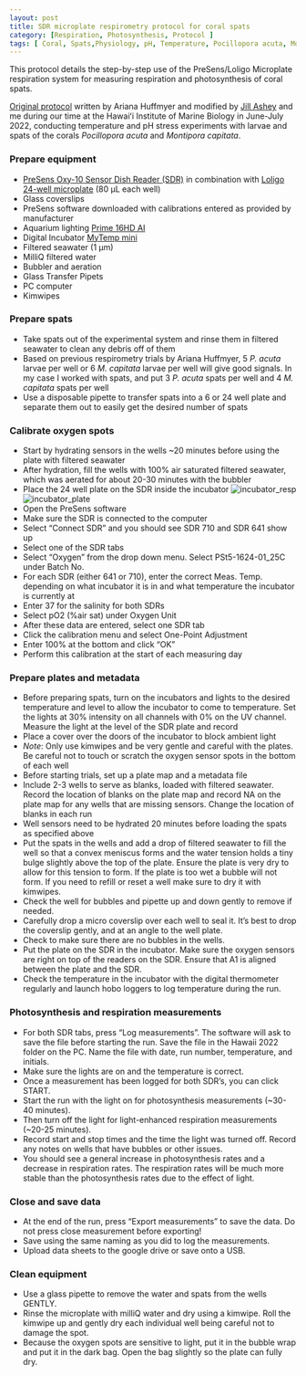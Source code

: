 ```yaml
---
layout: post
title: SDR microplate respirometry protocol for coral spats
category: [Respiration, Photosynthesis, Protocol ]
tags: [ Coral, Spats,Physiology, pH, Temperature, Pocillopora acuta, Montipora capitata ]
---
```


This protocol details the step-by-step use of the PreSens/Loligo Microplate respiration system for measuring respiration and photosynthesis of coral spats.  

[Original protocol](https://ahuffmyer.github.io/ASH_Putnam_Lab_Notebook/Mcapitata-Early-Life-History-Respirometry-Protocol/) written by Ariana Huffmyer and modified by [Jill Ashey](https://github.com/JillAshey) and me during our time at the Hawaiʻi Institute of Marine Biology in June-July 2022, conducting temperature and pH stress experiments with larvae and spats of the corals _Pocillopora acuta_ and _Montipora capitata_.


### Prepare equipment  

-	[PreSens Oxy-10 Sensor Dish Reader (SDR)](https://www.presens.de/products/detail/sdr-sensordish-reader-basic-set) in combination with [Loligo 24-well microplate](https://loligosystems.com/24-well-glass-microplate-80-ul) (80 µL each well)
-	Glass coverslips
-	PreSens software downloaded with calibrations entered as provided by manufacturer
-	Aquarium lighting [Prime 16HD AI](https://www.aquaillumination.com/products/prime)
-	Digital Incubator [MyTemp mini](https://www.benchmarkscientific.com/rpproducts/mytemp-mini-digital-incubator/)
-	Filtered seawater (1 µm)
-	MilliQ filtered water
-	Bubbler and aeration
-	Glass Transfer Pipets
-	PC computer
-	Kimwipes

### Prepare spats

-	Take spats out of the experimental system and rinse them in filtered seawater to clean any debris off of them 
-	Based on previous respirometry trials by Ariana Huffmyer, 5 _P. acuta_ larvae per well or 6 _M. capitata_ larvae per well will give good signals. In my case I worked with spats, and put 3 _P. acuta_ spats per well and 4 _M. capitata_ spats per well
-	Use a disposable pipette to transfer spats into a 6 or 24 well plate and separate them out to easily get the desired number of spats 

### Calibrate oxygen spots 

-	Start by hydrating sensors in the wells ~20 minutes before using the plate with filtered seawater
-	After hydration, fill the wells with 100% air saturated filtered seawater, which was aerated for about 20-30 minutes with the bubbler 
-	Place the 24 well plate on the SDR inside the incubator ![incubator_resp](https://github.com/fscucchia/FScucchia_Lab_Notebook-Mass_Lab/blob/master/images/incubator_resp.jpg?raw=true "incubator_resp") ![incubator_plate](https://github.com/fscucchia/FScucchia_Lab_Notebook-Mass_Lab/blob/master/images/incubator_plate.jpg?raw=true "incubator_plate")
-	Open the PreSens software
-	Make sure the SDR is connected to the computer
-	Select “Connect SDR” and you should see SDR 710 and SDR 641 show up
-	Select one of the SDR tabs
-	Select “Oxygen” from the drop down menu. Select PSt5-1624-01_25C under Batch No. 
-	For each SDR (either 641 or 710), enter the correct Meas. Temp. depending on what incubator it is in and what temperature the incubator is currently at 
-	Enter 37 for the salinity for both SDRs 
-	Select pO2 (%air sat) under Oxygen Unit  
-	After these data are entered, select one SDR tab
-	Click the calibration menu and select One-Point Adjustment
-	Enter 100% at the bottom and click “OK”  
-	Perform this calibration at the start of each measuring day  

### Prepare plates and metadata  
-	Before preparing spats, turn on the incubators and lights to the desired temperature and level to allow the incubator to come to temperature. Set the lights at 30% intensity on all channels with 0% on the UV channel. Measure the light at the level of the SDR plate and record 
-	Place a cover over the doors of the incubator to block ambient light 
-	*Note*: Only use kimwipes and be very gentle and careful with the plates. Be careful not to touch or scratch the oxygen sensor spots in the bottom of each well 
-	Before starting trials, set up a plate map and a metadata file   
-	Include 2-3 wells to serve as blanks, loaded with filtered seawater. Record the location of blanks on the plate map and record NA on the plate map for any wells that are missing sensors. Change the location of blanks in each run 
-	Well sensors need to be hydrated 20 minutes before loading the spats as specified above  
-	Put the spats in the wells and add a drop of filtered seawater to fill the well so that a convex meniscus forms and the water tension holds a tiny bulge slightly above the top of the plate. Ensure the plate is very dry to allow for this tension to form. If the plate is too wet a bubble will not form. If you need to refill or reset a well make sure to dry it with kimwipes. 
-	Check the well for bubbles and pipette up and down gently to remove if needed. 
-	Carefully drop a micro coverslip over each well to seal it. It’s best to drop the coverslip gently, and at an angle to the well plate. 
-	Check to make sure there are no bubbles in the wells. 
-	Put the plate on the SDR in the incubator. Make sure the oxygen sensors are right on top of the readers on the SDR. Ensure that A1 is aligned between the plate and the SDR.
-	Check the temperature in the incubator with the digital thermometer regularly and launch hobo loggers to log temperature during the run.  

### Photosynthesis and respiration measurements 
-	For both SDR tabs, press “Log measurements”. The software will ask to save the file before starting the run. Save the file in the Hawaii 2022 folder on the PC. Name the file with date, run number, temperature, and initials. 
-	Make sure the lights are on and the temperature is correct. 
-	Once a measurement has been logged for both SDR’s, you can click START.
-	Start the run with the light on for photosynthesis measurements (~30-40 minutes). 
-	Then turn off the light for light-enhanced respiration measurements (~20-25 minutes). 
-	Record start and stop times and the time the light was turned off. Record any notes on wells that have bubbles or other issues. 
-	You should see a general increase in photosynthesis rates and a decrease in respiration rates. The respiration rates will be much more stable than the photosynthesis rates due to the effect of light. 

### Close and save data  
-	At the end of the run, press “Export measurements” to save the data. Do not press close measurement before exporting!
-	Save using the same naming as you did to log the measurements. 
-	Upload data sheets to the google drive or save onto a USB.  

### Clean equipment  
-	Use a glass pipette to remove the water and spats from the wells GENTLY. 
-	Rinse the microplate with milliQ water and dry using a kimwipe. Roll the kimwipe up and gently dry each individual well being careful not to damage the spot. 
-	Because the oxygen spots are sensitive to light, put it in the bubble wrap and put it in the dark bag. Open the bag slightly so the plate can fully dry. 




